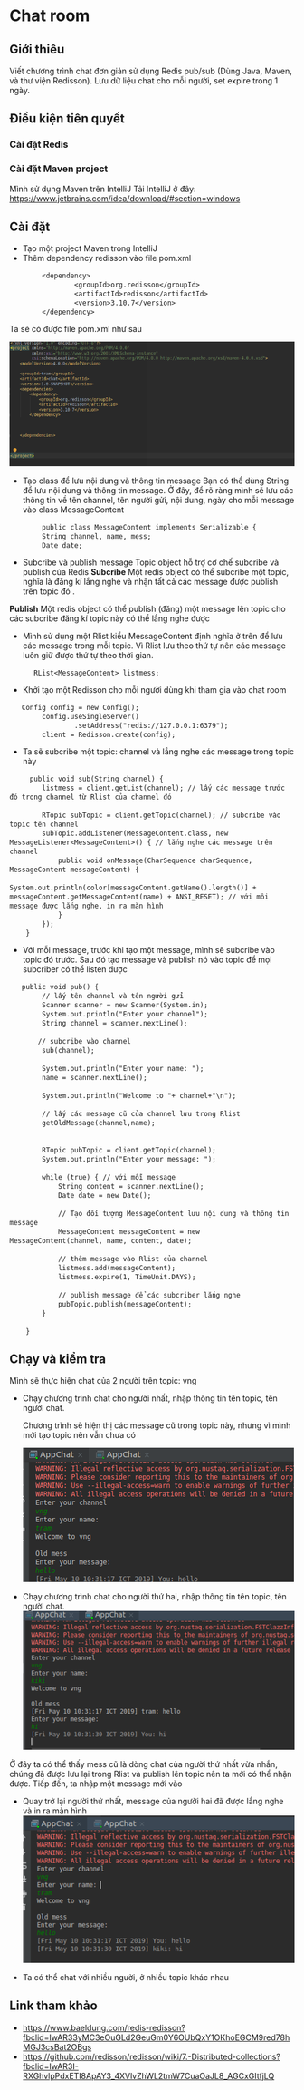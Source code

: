# Chat room
## Giới thiêu
Viết chương trình chat đơn giản sử dụng Redis pub/sub (Dùng Java, Maven, và thư viện Redisson). Lưu dữ liệu chat cho mỗi người, set expire trong 1 ngày.

## Điều kiện tiên quyết
### Cài đặt Redis
### Cài đặt Maven project 
Mình sử dụng Maven trên IntelliJ
Tải IntelliJ ở đây:
https://www.jetbrains.com/idea/download/#section=windows

## Cài đặt
- Tạo một project Maven trong IntelliJ
- Thêm dependency redisson vào file pom.xml
   
```
        <dependency>
                <groupId>org.redisson</groupId>
                <artifactId>redisson</artifactId>
                <version>3.10.7</version>
        </dependency>
```
Ta sẽ có được file pom.xml như sau

  ![](../../capture-screen/cap20.png)

- Tạo class để lưu nội dung và thông tin message
Bạn có thể dùng String để lưu nội dung và thông tin message.
Ở đây, để rõ ràng mình sẽ lưu các thông tin về tên channel, tên người gửi, nội dung, ngày cho mỗi message vào class MessageContent

```
        public class MessageContent implements Serializable {
        String channel, name, mess;
        Date date;
```

- Subcribe và publish message
Topic object hỗ trợ cơ chế subcribe và publish của Redis
**Subcribe** Một redis object có thể subcribe một topic, nghĩa là đăng kí lắng nghe và nhận tất cả các message được publish trên topic đó .

**Publish** Một redis object có thể publish (đăng) một message lên topic cho các subcribe đăng kí topic này có thể lắng nghe được

- Mình sử dụng một Rlist kiểu MessageContent định nghĩa ở trên để lưu các message trong mỗi topic. Vì Rlist lưu theo thứ tự nên các message luôn giữ được thứ tự theo thời gian.
  
```
      RList<MessageContent> listmess;
```
  - Khởi tạo một Redisson cho mỗi người dùng khi tham gia vào chat room
  
```
   Config config = new Config();
        config.useSingleServer()
                .setAddress("redis://127.0.0.1:6379");
        client = Redisson.create(config);
```
  - Ta sẽ subcribe một topic: channel và lắng nghe các message trong topic này
  
```
     public void sub(String channel) {
        listmess = client.getList(channel); // lấy các message trước đó trong channel từ Rlist của channel đó

        RTopic subTopic = client.getTopic(channel); // subcribe vào topic tên channel
        subTopic.addListener(MessageContent.class, new MessageListener<MessageContent>() { // lắng nghe các message trên channel
            public void onMessage(CharSequence charSequence, MessageContent messageContent) {
                System.out.println(color[messageContent.getName().length()] +  messageContent.getMessageContent(name) + ANSI_RESET); // với môi message được lắng nghe, in ra màn hình
            }
        });
    }
```


- Với mỗi message, trước khi tạo một message, mình sẽ subcribe vào topic đó trước. Sau đó tạo message và publish nó vào topic để mọi subcriber có thể listen được
   
```
   public void pub() {
        // lấy tên channel và tên người gửi
        Scanner scanner = new Scanner(System.in);
        System.out.println("Enter your channel");
        String channel = scanner.nextLine();
       
       // subcribe vào channel
        sub(channel);

        System.out.println("Enter your name: ");
        name = scanner.nextLine();

        System.out.println("Welcome to "+ channel+"\n");

        // lấy các message cũ của channel lưu trong Rlist
        getOldMessage(channel,name);


        RTopic pubTopic = client.getTopic(channel);
        System.out.println("Enter your message: ");

        while (true) { // với mỗi message
            String content = scanner.nextLine();
            Date date = new Date();

            // Tạo đối tượng MessageContent lưu nội dung và thông tin message
            MessageContent messageContent = new MessageContent(channel, name, content, date);

            // thêm message vào Rlist của channel
            listmess.add(messageContent);
            listmess.expire(1, TimeUnit.DAYS);

            // publish message để các subcriber lắng nghe
            pubTopic.publish(messageContent);
        }

    }
```

## Chạy và kiểm tra
Mình sẽ thực hiện chat của 2 người trên topic: vng
- Chạy chương trình chat cho người nhất, nhập thông tin tên topic, tên người chat.
  
  Chương trình sẽ hiện thị các message cũ trong topic này, nhưng vì mình mới tạo topic nên vẫn chưa có

  ![](../../capture-screen/cap25.png)

- Chạy chương trình chat cho người thứ hai, nhập thông tin tên topic, tên người chat.
    ![](../../capture-screen/cap22.png)

Ở đây ta có thể thấy mess cũ là dòng chat của người thứ nhất vừa nhắn, chúng đã được lưu lại trong Rlist và publish lên topic nên ta mới có thể nhận được. Tiếp đến, ta nhập một message mới vào

- Quay trở lại người thứ nhất, message của người hai đã được lắng nghe và in ra màn hình
      ![](../../capture-screen/cap23.png)

- Ta có thể chat với nhiều người, ở nhiều topic khác nhau

## Link tham khảo
- https://www.baeldung.com/redis-redisson?fbclid=IwAR33yMC3eOuGLd2GeuGm0Y6OUbQxY1OKhoEGCM9red78hMGJ3csBat2OBgs
- https://github.com/redisson/redisson/wiki/7.-Distributed-collections?fbclid=IwAR3I-RXGhvlpPdxETI8ApAY3_4XVlvZhWL2tmW7CuaOaJL8_AGCxGItfjLQ